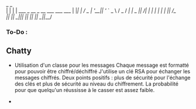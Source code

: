  _   _                                   
| | | |  ___  _ __  _ __ ___    ___  ___ 
| |_| | / _ \| '__|| '_ ` _ \  / _ \/ __|
|  _  ||  __/| |   | | | | | ||  __/\__ \
|_| |_| \___||_|   |_| |_| |_| \___||___/


### To-Do :


## Chatty

- Utilisation d'un classe pour les messages 
    Chaque message est formatté pour pouvoir être chiffré/déchiffré
    J'utilise un clé RSA pour échanger les messages chiffrés.
    Deux points positifs : plus de sécurité pour l'échange des clés et
    plus de sécurité au niveau du chiffrement. La probabilité pour que quelqu'un 
    réussisse à le casser est assez faible. 

- 
